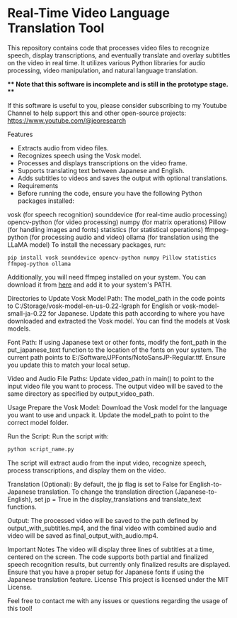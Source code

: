 # Real-Time Video Language Translation Tool
This repository contains code that processes video files to recognize speech, display transcriptions, and eventually translate and overlay subtitles on the video in real time. It utilizes various Python libraries for audio processing, video manipulation, and natural language translation.

__** Note that this software is incomplete and is still in the prototype stage. **__

If this software is useful to you, please consider subscribing to my Youtube Channel to help support this and other open-source projects: https://www.youtube.com/@jeoresearch

Features
- Extracts audio from video files.
- Recognizes speech using the Vosk model.
- Processes and displays transcriptions on the video frame.
- Supports translating text between Japanese and English.
- Adds subtitles to videos and saves the output with optional translations.
- Requirements
- Before running the code, ensure you have the following Python packages installed:

vosk (for speech recognition)
sounddevice (for real-time audio processing)
opencv-python (for video processing)
numpy (for matrix operations)
Pillow (for handling images and fonts)
statistics (for statistical operations)
ffmpeg-python (for processing audio and video)
ollama (for translation using the LLaMA model)
To install the necessary packages, run:

```bash:
pip install vosk sounddevice opencv-python numpy Pillow statistics ffmpeg-python ollama
```

Additionally, you will need ffmpeg installed on your system. You can download it from [here](https://ffmpeg.org/download.html) and add it to your system's PATH.

Directories to Update
Vosk Model Path: The model_path in the code points to C:/Storage/vosk-model-en-us-0.22-lgraph for English or vosk-model-small-ja-0.22 for Japanese. Update this path according to where you have downloaded and extracted the Vosk model. You can find the models at Vosk models.

Font Path: If using Japanese text or other fonts, modify the font_path in the put_japanese_text function to the location of the fonts on your system. The current path points to E:/Software/JPFonts/NotoSansJP-Regular.ttf. Ensure you update this to match your local setup.

Video and Audio File Paths: Update video_path in main() to point to the input video file you want to process. The output video will be saved to the same directory as specified by output_video_path.

Usage
Prepare the Vosk Model: Download the Vosk model for the language you want to use and unpack it. Update the model_path to point to the correct model folder.

Run the Script: Run the script with:

```bash
python script_name.py
```

The script will extract audio from the input video, recognize speech, process transcriptions, and display them on the video.

Translation (Optional): By default, the jp flag is set to False for English-to-Japanese translation. To change the translation direction (Japanese-to-English), set jp = True in the display_translations and translate_text functions.

Output: The processed video will be saved to the path defined by output_with_subtitles.mp4, and the final video with combined audio and video will be saved as final_output_with_audio.mp4.

Important Notes
The video will display three lines of subtitles at a time, centered on the screen.
The code supports both partial and finalized speech recognition results, but currently only finalized results are displayed.
Ensure that you have a proper setup for Japanese fonts if using the Japanese translation feature.
License
This project is licensed under the MIT License.

Feel free to contact me with any issues or questions regarding the usage of this tool!
